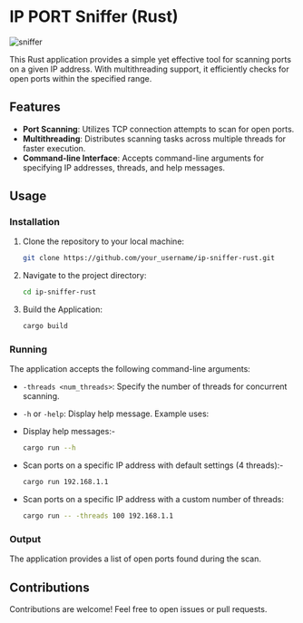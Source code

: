 # IP PORT Sniffer (Rust) 

<p align="left">  <img src="https://media.giphy.com/media/v1.Y2lkPTc5MGI3NjExMGF5Y3lyZWgweWd5eHVndDF2a3ZhYXZsMDB2dWtnd2tjcjlxYmhoeCZlcD12MV9pbnRlcm5hbF9naWZfYnlfaWQmY3Q9Zw/1yMvhR4M47Okw4n8tt/giphy.gif" alt="sniffer" /> 
   </p>
This Rust application provides a simple yet effective tool for scanning ports on a given IP address. With multithreading support, it efficiently checks for open ports within the specified range.

## Features

- **Port Scanning**: Utilizes TCP connection attempts to scan for open ports.
- **Multithreading**: Distributes scanning tasks across multiple threads for faster execution.
- **Command-line Interface**: Accepts command-line arguments for specifying IP addresses, threads, and help messages.

## Usage

### Installation

1. Clone the repository to your local machine:

   ```bash
   git clone https://github.com/your_username/ip-sniffer-rust.git
   
2. Navigate to the project directory:

   ```bash
   cd ip-sniffer-rust
   
3. Build the Application:

     ```bash
     cargo build

### Running
The application accepts the following command-line arguments:

- `-threads <num_threads>`: Specify the number of threads for concurrent scanning.
- `-h` or `-help`: Display help message.
Example uses:
- Display help messages:-
  
   ```bash
   cargo run --h
- Scan ports on a specific IP address with default settings (4 threads):-

   ```bash
   cargo run 192.168.1.1  
- Scan ports on a specific IP address with a custom number of threads:

   ```bash
   cargo run -- -threads 100 192.168.1.1 

### Output
The application provides a list of open ports found during the scan.


## Contributions
Contributions are welcome! Feel free to open issues or pull requests.
